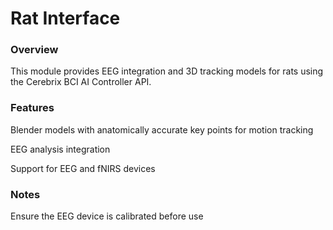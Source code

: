 # Rat Interface

### Overview

This module provides EEG integration and 3D tracking models for rats using the Cerebrix BCI AI Controller API.

### Features

Blender models with anatomically accurate key points for motion tracking

EEG analysis integration

Support for EEG and fNIRS devices

### Notes

Ensure the EEG device is calibrated before use
